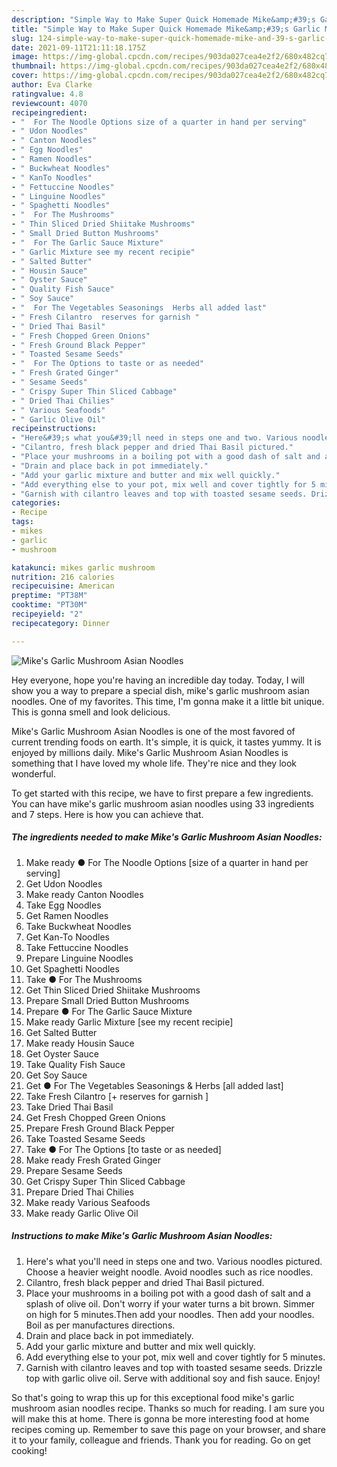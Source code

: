 ```yaml
---
description: "Simple Way to Make Super Quick Homemade Mike&amp;#39;s Garlic Mushroom Asian Noodles"
title: "Simple Way to Make Super Quick Homemade Mike&amp;#39;s Garlic Mushroom Asian Noodles"
slug: 124-simple-way-to-make-super-quick-homemade-mike-and-39-s-garlic-mushroom-asian-noodles
date: 2021-09-11T21:11:18.175Z
image: https://img-global.cpcdn.com/recipes/903da027cea4e2f2/680x482cq70/mikes-garlic-mushroom-asian-noodles-recipe-main-photo.jpg
thumbnail: https://img-global.cpcdn.com/recipes/903da027cea4e2f2/680x482cq70/mikes-garlic-mushroom-asian-noodles-recipe-main-photo.jpg
cover: https://img-global.cpcdn.com/recipes/903da027cea4e2f2/680x482cq70/mikes-garlic-mushroom-asian-noodles-recipe-main-photo.jpg
author: Eva Clarke
ratingvalue: 4.8
reviewcount: 4070
recipeingredient:
- "  For The Noodle Options size of a quarter in hand per serving"
- " Udon Noodles"
- " Canton Noodles"
- " Egg Noodles"
- " Ramen Noodles"
- " Buckwheat Noodles"
- " KanTo Noodles"
- " Fettuccine Noodles"
- " Linguine Noodles"
- " Spaghetti Noodles"
- "  For The Mushrooms"
- " Thin Sliced Dried Shiitake Mushrooms"
- " Small Dried Button Mushrooms"
- "  For The Garlic Sauce Mixture"
- " Garlic Mixture see my recent recipie"
- " Salted Butter"
- " Housin Sauce"
- " Oyster Sauce"
- " Quality Fish Sauce"
- " Soy Sauce"
- "  For The Vegetables Seasonings  Herbs all added last"
- " Fresh Cilantro  reserves for garnish "
- " Dried Thai Basil"
- " Fresh Chopped Green Onions"
- " Fresh Ground Black Pepper"
- " Toasted Sesame Seeds"
- "  For The Options to taste or as needed"
- " Fresh Grated Ginger"
- " Sesame Seeds"
- " Crispy Super Thin Sliced Cabbage"
- " Dried Thai Chilies"
- " Various Seafoods"
- " Garlic Olive Oil"
recipeinstructions:
- "Here&#39;s what you&#39;ll need in steps one and two. Various noodles pictured. Choose a heavier weight noodle. Avoid noodles such as rice noodles."
- "Cilantro, fresh black pepper and dried Thai Basil pictured."
- "Place your mushrooms in a boiling pot with a good dash of salt and a splash of olive oil. Don&#39;t worry if your water turns a bit brown. Simmer on high for 5 minutes.Then add your noodles. Then add your noodles. Boil as per manufactures directions."
- "Drain and place back in pot immediately."
- "Add your garlic mixture and butter and mix well quickly."
- "Add everything else to your pot, mix well and cover tightly for 5 minutes."
- "Garnish with cilantro leaves and top with toasted sesame seeds. Drizzle top with garlic olive oil. Serve with additional soy and fish sauce. Enjoy!"
categories:
- Recipe
tags:
- mikes
- garlic
- mushroom

katakunci: mikes garlic mushroom 
nutrition: 216 calories
recipecuisine: American
preptime: "PT38M"
cooktime: "PT30M"
recipeyield: "2"
recipecategory: Dinner

---
```



![Mike&#39;s Garlic Mushroom Asian Noodles](https://img-global.cpcdn.com/recipes/903da027cea4e2f2/680x482cq70/mikes-garlic-mushroom-asian-noodles-recipe-main-photo.jpg)

Hey everyone, hope you're having an incredible day today. Today, I will show you a way to prepare a special dish, mike&#39;s garlic mushroom asian noodles. One of my favorites. This time, I'm gonna make it a little bit unique. This is gonna smell and look delicious.



Mike&#39;s Garlic Mushroom Asian Noodles is one of the most favored of current trending foods on earth. It's simple, it is quick, it tastes yummy. It is enjoyed by millions daily. Mike&#39;s Garlic Mushroom Asian Noodles is something that I have loved my whole life. They're nice and they look wonderful.


To get started with this recipe, we have to first prepare a few ingredients. You can have mike&#39;s garlic mushroom asian noodles using 33 ingredients and 7 steps. Here is how you can achieve that.

<!--inarticleads1-->

##### The ingredients needed to make Mike&#39;s Garlic Mushroom Asian Noodles:

1. Make ready  ● For The Noodle Options [size of a quarter in hand per serving]
1. Get  Udon Noodles
1. Make ready  Canton Noodles
1. Take  Egg Noodles
1. Get  Ramen Noodles
1. Take  Buckwheat Noodles
1. Get  Kan-To Noodles
1. Take  Fettuccine Noodles
1. Prepare  Linguine Noodles
1. Get  Spaghetti Noodles
1. Take  ● For The Mushrooms
1. Get  Thin Sliced Dried Shiitake Mushrooms
1. Prepare  Small Dried Button Mushrooms
1. Prepare  ● For The Garlic Sauce Mixture
1. Make ready  Garlic Mixture [see my recent recipie]
1. Get  Salted Butter
1. Make ready  Housin Sauce
1. Get  Oyster Sauce
1. Take  Quality Fish Sauce
1. Get  Soy Sauce
1. Get  ● For The Vegetables Seasonings &amp; Herbs [all added last]
1. Take  Fresh Cilantro [+ reserves for garnish ]
1. Take  Dried Thai Basil
1. Get  Fresh Chopped Green Onions
1. Prepare  Fresh Ground Black Pepper
1. Take  Toasted Sesame Seeds
1. Take  ● For The Options [to taste or as needed]
1. Make ready  Fresh Grated Ginger
1. Prepare  Sesame Seeds
1. Get  Crispy Super Thin Sliced Cabbage
1. Prepare  Dried Thai Chilies
1. Make ready  Various Seafoods
1. Make ready  Garlic Olive Oil




<!--inarticleads2-->

##### Instructions to make Mike&#39;s Garlic Mushroom Asian Noodles:

1. Here&#39;s what you&#39;ll need in steps one and two. Various noodles pictured. Choose a heavier weight noodle. Avoid noodles such as rice noodles.
1. Cilantro, fresh black pepper and dried Thai Basil pictured.
1. Place your mushrooms in a boiling pot with a good dash of salt and a splash of olive oil. Don&#39;t worry if your water turns a bit brown. Simmer on high for 5 minutes.Then add your noodles. Then add your noodles. Boil as per manufactures directions.
1. Drain and place back in pot immediately.
1. Add your garlic mixture and butter and mix well quickly.
1. Add everything else to your pot, mix well and cover tightly for 5 minutes.
1. Garnish with cilantro leaves and top with toasted sesame seeds. Drizzle top with garlic olive oil. Serve with additional soy and fish sauce. Enjoy!




So that's going to wrap this up for this exceptional food mike&#39;s garlic mushroom asian noodles recipe. Thanks so much for reading. I am sure you will make this at home. There is gonna be more interesting food at home recipes coming up. Remember to save this page on your browser, and share it to your family, colleague and friends. Thank you for reading. Go on get cooking!

